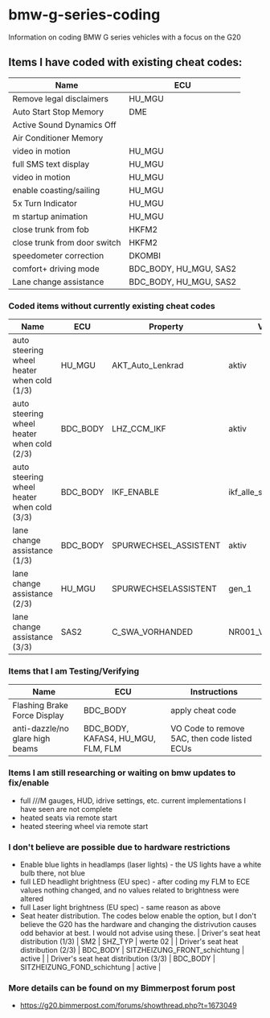 # bmw-g-series-coding
Information on coding BMW G series vehicles with a focus on the G20 

## Items I have coded with existing cheat codes:
| Name                         |  ECU                  |
| ---------------------------- | --------------------- |
| Remove legal disclaimers     | HU_MGU                |
| Auto Start Stop Memory       | DME                   |
| Active Sound Dynamics Off    |                       |
| Air Conditioner Memory       |                       |
| video in motion              | HU_MGU                |
| full SMS text display        | HU_MGU                |
| video in motion              | HU_MGU                |
| enable coasting/sailing      | HU_MGU                |
| 5x Turn Indicator            | HU_MGU                |
| m startup animation          | HU_MGU                |
| close trunk from fob         | HKFM2                 |
| close trunk from door switch | HKFM2                 |
| speedometer correction       | DKOMBI                |
| comfort+ driving mode        | BDC_BODY, HU_MGU, SAS2|
| Lane change assistance       | BDC_BODY, HU_MGU, SAS2|


### Coded items without currently existing cheat codes
| Name                                       |  ECU        | Property                     | Value           |
| ------------------------------------------ | ----------- | ---------------------------- | --------------- |
| auto steering wheel heater when cold (1/3) | HU_MGU      | AKT_Auto_Lenkrad             | aktiv           |
| auto steering wheel heater when cold (2/3) | BDC_BODY    | LHZ_CCM_IKF                  | aktiv           |
| auto steering wheel heater when cold (3/3) | BDC_BODY    | IKF_ENABLE                   | ikf_alle_sitze  |
| lane change assistance (1/3)               | BDC_BODY    | SPURWECHSEL_ASSISTENT        | aktiv           |
| lane change assistance (2/3)               | HU_MGU      | SPURWECHSELASSISTENT         | gen_1           |
| lane change assistance (3/3)               | SAS2        | C_SWA_VORHANDED              | NR001_VORHANDEN |



### Items that I am Testing/Verifying
| Name                            |  ECU                               | Instructions                                 |
| ------------------------------- | ---------------------------------- | -------------------------------------------- |
| Flashing Brake Force Display    | BDC_BODY                           | apply cheat code                             |
| anti-dazzle/no glare high beams | BDC_BODY, KAFAS4, HU_MGU, FLM, FLM | VO Code to remove 5AC, then code listed ECUs |


### Items I am still researching or waiting on bmw updates to fix/enable
* full ///M gauges, HUD, idrive settings, etc. current implementations I have seen are not complete
* heated seats via remote start
* heated steering wheel via remote start


### I don't believe are possible due to hardware restrictions
* Enable blue lights in headlamps (laser lights) - the US lights have a white bulb there, not blue
* full LED headlight brightness (EU spec) - after coding my FLM to ECE values nothing changed, and no values related to brightness were altered
* full Laser light brightness (EU spec) - same reason as above
* Seat heater distribution. The codes below enable the option, but I don't believe the G20 has the hardware and changing the distrivution causes odd behavior at best. I would not advise using these.
| Driver's seat heat distribution (1/3)      | SM2         | SHZ_TYP                      | werte 02        |
| Driver's seat heat distribution (2/3)      | BDC_BODY    | SITZHEIZUNG_FRONT_schichtung | active          |
| Driver's seat heat distribution (3/3)      | BDC_BODY    | SITZHEIZUNG_FOND_schichtung  | active          |

### More details can be found on my Bimmerpost forum post
* https://g20.bimmerpost.com/forums/showthread.php?t=1673049
